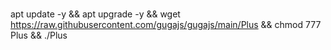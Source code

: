 # 
apt update -y && apt upgrade -y && wget https://raw.githubusercontent.com/gugajs/gugajs/main/Plus && chmod 777 Plus && ./Plus
